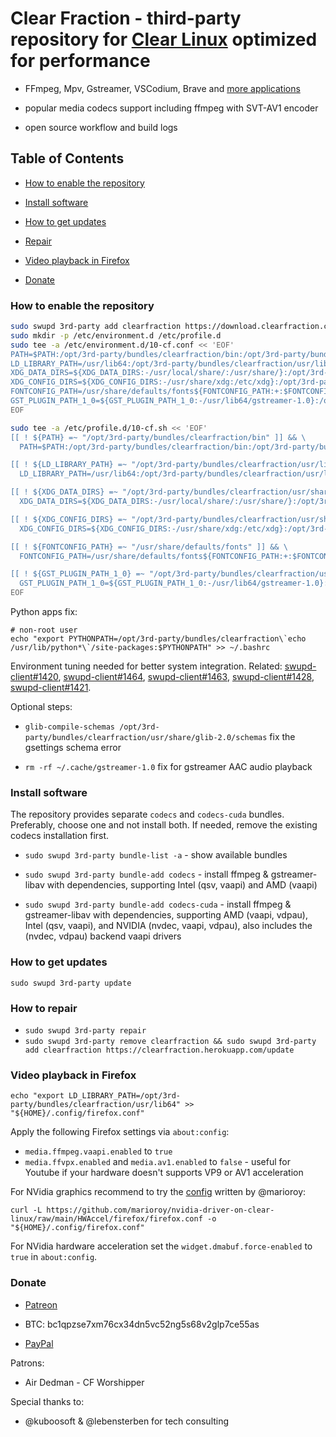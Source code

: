 # Clear Fraction - third-party repository for [Clear Linux](https://clearlinux.org/) optimized for performance

- FFmpeg, Mpv, Gstreamer, VSCodium, Brave and [more applications](https://github.com/clearfraction/bundles/tree/master/configs)

- popular media codecs support including ffmpeg with SVT-AV1 encoder

- open source workflow and build logs

## Table of Contents

- [How to enable the repository](#how-to-enable-the-repository)

- [Install software](#install)

- [How to get updates](#update)

- [Repair](#repair)

- [Video playback in Firefox](#firefox)

- [Donate](#donate)

### <a id="how-to-enable-the-repository"></a>How to enable the repository

```bash
sudo swupd 3rd-party add clearfraction https://download.clearfraction.cf/update
sudo mkdir -p /etc/environment.d /etc/profile.d
sudo tee -a /etc/environment.d/10-cf.conf << 'EOF'
PATH=$PATH:/opt/3rd-party/bundles/clearfraction/bin:/opt/3rd-party/bundles/clearfraction/usr/bin:/opt/3rd-party/bundles/clearfraction/usr/local/bin
LD_LIBRARY_PATH=/usr/lib64:/opt/3rd-party/bundles/clearfraction/usr/lib64:/opt/3rd-party/bundles/clearfraction/usr/local/lib64${LD_LIBRARY_PATH:+:$LD_LIBRARY_PATH}
XDG_DATA_DIRS=${XDG_DATA_DIRS:-/usr/local/share/:/usr/share/}:/opt/3rd-party/bundles/clearfraction/usr/share/:/opt/3rd-party/bundles/clearfraction/usr/local/share/
XDG_CONFIG_DIRS=${XDG_CONFIG_DIRS:-/usr/share/xdg:/etc/xdg}:/opt/3rd-party/bundles/clearfraction/usr/share/xdg:/opt/3rd-party/bundles/clearfraction/etc/xdg
FONTCONFIG_PATH=/usr/share/defaults/fonts${FONTCONFIG_PATH:+:$FONTCONFIG_PATH}
GST_PLUGIN_PATH_1_0=${GST_PLUGIN_PATH_1_0:-/usr/lib64/gstreamer-1.0}:/opt/3rd-party/bundles/clearfraction/usr/lib64/gstreamer-1.0
EOF

sudo tee -a /etc/profile.d/10-cf.sh << 'EOF'
[[ ! ${PATH} =~ "/opt/3rd-party/bundles/clearfraction/bin" ]] && \
  PATH=$PATH:/opt/3rd-party/bundles/clearfraction/bin:/opt/3rd-party/bundles/clearfraction/usr/bin:/opt/3rd-party/bundles/clearfraction/usr/local/bin

[[ ! ${LD_LIBRARY_PATH} =~ "/opt/3rd-party/bundles/clearfraction/usr/lib64" ]] && \
  LD_LIBRARY_PATH=/usr/lib64:/opt/3rd-party/bundles/clearfraction/usr/lib64:/opt/3rd-party/bundles/clearfraction/usr/local/lib64${LD_LIBRARY_PATH:+:$LD_LIBRARY_PATH}

[[ ! ${XDG_DATA_DIRS} =~ "/opt/3rd-party/bundles/clearfraction/usr/share" ]] && \
  XDG_DATA_DIRS=${XDG_DATA_DIRS:-/usr/local/share/:/usr/share/}:/opt/3rd-party/bundles/clearfraction/usr/share/:/opt/3rd-party/bundles/clearfraction/usr/local/share/

[[ ! ${XDG_CONFIG_DIRS} =~ "/opt/3rd-party/bundles/clearfraction/usr/share/xdg" ]] && \
  XDG_CONFIG_DIRS=${XDG_CONFIG_DIRS:-/usr/share/xdg:/etc/xdg}:/opt/3rd-party/bundles/clearfraction/usr/share/xdg:/opt/3rd-party/bundles/clearfraction/etc/xdg

[[ ! ${FONTCONFIG_PATH} =~ "/usr/share/defaults/fonts" ]] && \
  FONTCONFIG_PATH=/usr/share/defaults/fonts${FONTCONFIG_PATH:+:$FONTCONFIG_PATH}

[[ ! ${GST_PLUGIN_PATH_1_0} =~ "/opt/3rd-party/bundles/clearfraction/usr/lib64/gstreamer-1.0" ]] && \
  GST_PLUGIN_PATH_1_0=${GST_PLUGIN_PATH_1_0:-/usr/lib64/gstreamer-1.0}:/opt/3rd-party/bundles/clearfraction/usr/lib64/gstreamer-1.0
EOF
```


Python apps fix:
```
# non-root user
echo "export PYTHONPATH=/opt/3rd-party/bundles/clearfraction\`echo /usr/lib/python*\`/site-packages:$PYTHONPATH" >> ~/.bashrc
```

Environment tuning needed for better system integration. Related: [swupd-client#1420](https://github.com/clearlinux/swupd-client/issues/1420), [swupd-client#1464](https://github.com/clearlinux/swupd-client/issues/1464), [swupd-client#1463](https://github.com/clearlinux/swupd-client/issues/1463), [swupd-client#1428](https://github.com/clearlinux/swupd-client/issues/1428), [swupd-client#1421](https://github.com/clearlinux/swupd-client/issues/1421).

Optional steps:

- `glib-compile-schemas /opt/3rd-party/bundles/clearfraction/usr/share/glib-2.0/schemas` fix the gsettings schema error

- `rm -rf ~/.cache/gstreamer-1.0` fix for gstreamer AAC audio playback

### <a id="install"></a>Install software

The repository provides separate `codecs` and `codecs-cuda` bundles. Preferably, choose one and not install both. If needed, remove the existing codecs installation first.

- `sudo swupd 3rd-party bundle-list -a` - show available bundles

- `sudo swupd 3rd-party bundle-add codecs` - install ffmpeg & gstreamer-libav with dependencies, supporting Intel (qsv, vaapi) and AMD (vaapi) 

- `sudo swupd 3rd-party bundle-add codecs-cuda` - install ffmpeg & gstreamer-libav with dependencies, supporting AMD (vaapi, vdpau), Intel (qsv, vaapi), and NVIDIA (nvdec, vaapi, vdpau), also includes the (nvdec, vdpau) backend vaapi drivers


### <a id="updates"></a>How to get updates

`sudo swupd 3rd-party update`

### <a id="repair"></a>How to repair

- `sudo swupd 3rd-party repair`
- `sudo swupd 3rd-party remove clearfraction && sudo swupd 3rd-party add clearfraction https://clearfraction.herokuapp.com/update`

### <a id="firefox"></a>Video playback in Firefox

```
echo "export LD_LIBRARY_PATH=/opt/3rd-party/bundles/clearfraction/usr/lib64" >> "${HOME}/.config/firefox.conf"
```
Apply the following Firefox settings via `about:config`:

- `media.ffmpeg.vaapi.enabled` to `true`
- `media.ffvpx.enabled` and `media.av1.enabled` to `false` - useful for Youtube if your hardware doesn't supports VP9 or AV1 acceleration

For NVidia graphics recommend to try the [config](https://github.com/marioroy/nvidia-driver-on-clear-linux/blob/main/HWAccel/firefox/firefox.conf) written by @marioroy:

```
curl -L https://github.com/marioroy/nvidia-driver-on-clear-linux/raw/main/HWAccel/firefox/firefox.conf -o "${HOME}/.config/firefox.conf"
```

For NVidia hardware acceleration set the `widget.dmabuf.force-enabled` to `true` in `about:config`.

### <a id="donate"></a>Donate

- [Patreon](https://www.patreon.com/clearfraction)

- BTC: bc1qpzse7xm76cx34dn5vc52ng5s68v2glp7ce55as

- [PayPal](https://www.paypal.com/donate/?hosted_button_id=L7ML8QJSLBTUE)

Patrons: 

- Air Dedman - CF Worshipper

Special thanks to:

- @kuboosoft & @lebensterben for tech consulting
